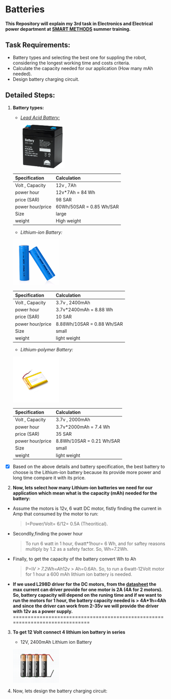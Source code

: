 # Batteries
**This Repository will explain my 3rd task in Electronics and Electrical power department at [SMART METHODS](https://github.com/smart-methods) summer training.**

## Task Requirements: 
  - Battery types and selecting the best one for suppling the robot, considering the longest working time and costs criteria.
  - Calculate the capacity needed for our application (How many mAh needed).
  - Design battery charging circuit.

## Detailed Steps:

1. **Battery types:**

   - [*Lead Acid Battery:*](https://etqan.sa/product/battery-12v-7ah-lead-acid-rechargeable-battery/)
  
     <p align='left'><img width="30%" src="https://github.com/mo7ammed-saleh/Batteries/blob/main/Lead%20Battery%20Acid.jpg"/>
    </p>
   
      | Specification | Calculation|
      | --- | --- |
      | Volt , Capacity |  12v , 7Ah |
      | power hour | 12v*7Ah = 84 Wh|
      | price (SAR) | 98 SAR |
      | power hour/price | 60Wh/50SAR = 0.85 Wh/SAR |
      | Size | large |
      | weight | High weight |

   -  *Lithium-ion Battery:*
  
    <p align='left'><img width="30%" src="https://github.com/mo7ammed-saleh/Batteries/blob/main/Lithium%20battery.jpg"/>
    </p>
   
      | Specification | Calculation|
      | --- | --- |
      | Volt , Capacity |  3.7v , 2400mAh |
      | power hour | 3.7v*2400mAh = 8.88 Wh|
      | price (SAR) | 10 SAR |
      | power hour/price | 8.88Wh/10SAR = 0.88 Wh/SAR |
      | Size | small |
      | weight | light weight |
      
   -  *Lithium-polymer Battery:*

    <p align='left'><img width="30%" src="https://github.com/mo7ammed-saleh/Batteries/blob/main/Lithium%20polymer.png"/>
    </p>
   
      | Specification | Calculation|
      | --- | --- |
      | Volt , Capacity |  3.7v , 2000mAh |
      | power hour | 3.7v*2000mAh = 7.4 Wh|
      | price (SAR) | 35 SAR |
      | power hour/price | 8.8Wh/10SAR = 0.21 Wh/SAR |
      | Size | small |
      | weight | light weight |

- [x] Based on the above details and battery specification, the best battery to choose is the Lithium-ion battery because its provide more power and long time compare it with its price.

2. **Now, lets select how many Lithium-ion batteries we need for our application which mean what is the capacity (mAh) needed for the battery:**
  - Assume the motors is 12v, 6 watt DC motor, fistly finding the current in Amp that consumed by the motor to run: 
    > I=Power/Volt= 6/12= 0.5A (Theoritical).
   
  - Secondlly,finding the power hour
    > To run 6 watt in 1 hour, 6watt*1hour= 6 Wh, and for saftey reasons multiply by 1.2 as a safety factor. So, Wh=7.2Wh.
   
  - Finally, to get the capacity of the battery convert Wh to Ah 
    > P=I*V > 7.2Wh=Ah*12v > Ah=0.6Ah. So, to run a 6watt-12Volt motor for 1 hour a 600 mAh lithium ion battery is needed.

   - **If we used L298D driver for the DC motors, from the [datasheet](https://html.alldatasheet.com/html-pdf/22440/STMICROELECTRONICS/L298N/1619/1/L298N.html) the max current can driver provide for one motor is 2A (4A for 2 motors). So, battery capacity will depend on the runing time and if we want to run the motors for 1 hour, the battery capacity needed is > 4A*1h=4Ah and since the  driver can work from 2-35v we will provide the driver with 12v as a power supply.**
=============================================================================
3. **To get 12 Volt connect 4 lithium ion battery in series**

   -  12V, 2400mAh Lithium ion Battery

     <p align='left'><img width="30%" src="https://github.com/mo7ammed-saleh/Batteries/blob/main/Battery%20Connections.PNG"/>
    </p>

4. Now, lets design the battery charging circuit:
   
